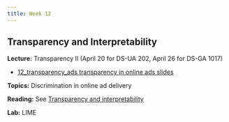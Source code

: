 ```yaml
---
title: Week 12
---
```


## Transparency and Interpretability

**Lecture:** Transparency II (April 20 for DS-UA 202, April 26 for DS-GA 1017)

*   [12_transparency_ads transparency in online ads slides](../../../assets/12_transparency_ads.pdf)

**Topics:** Discrimination in online ad delivery

**Reading:** See [Transparency and interpretability](../../../assets/transparency_reader.pdf)

**Lab:** LIME

